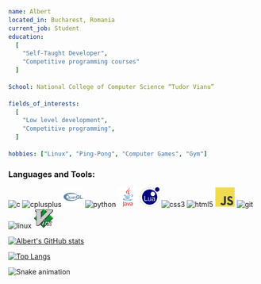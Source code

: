 ```yaml
name: Albert
located_in: Bucharest, Romania
current_job: Student
education:
  [
    "Self-Taught Developer",
    "Competitive programming courses"
  ]

School: National College of Computer Science “Tudor Vianu”

fields_of_interests:
  [
    "Low level development",
    "Competitive programming",
  ]

hobbies: ["Linux", "Ping-Pong", "Computer Games", "Gym"]

```

<h3 align="left">Languages and Tools:</h3>
<p align="left"> 
    <img src="https://devicons.github.io/devicon/devicon.git/icons/c/c-original.svg" alt="c" width="40" height="40"/> 
    <img src="https://devicons.github.io/devicon/devicon.git/icons/cplusplus/cplusplus-original.svg" alt="cplusplus" width="40" height="40"/> 
    <img src="https://github.com/devicons/devicon/blob/master/icons/opengl/opengl-original.svg" alt="vim" width="40" height="40">
    <img src="https://devicons.github.io/devicon/devicon.git/icons/python/python-original.svg" alt="python" width="40" height="40"/>
    <img src="https://github.com/devicons/devicon/blob/master/icons/java/java-original-wordmark.svg" alt="vim" width="40" height="40">
    <img src="https://github.com/devicons/devicon/blob/master/icons/lua/lua-original-wordmark.svg" alt="vim" width="40" height="40">
    <img src="https://devicons.github.io/devicon/devicon.git/icons/css3/css3-original-wordmark.svg" alt="css3" width="40" height="40"/> 
    <img src="https://devicons.github.io/devicon/devicon.git/icons/html5/html5-original-wordmark.svg" alt="html5" width="40" height="40"/>
    <img src="https://github.com/devicons/devicon/blob/master/icons/javascript/javascript-original.svg" alt="vim" width="40" height="40">
    <img src="https://www.vectorlogo.zone/logos/git-scm/git-scm-icon.svg" alt="git" width="40" height="40"/>
    <img src="https://upload.wikimedia.org/wikipedia/commons/thumb/a/a5/Archlinux-icon-crystal-64.svg/2048px-Archlinux-icon-crystal-64.svg.png" alt="linux" width="40" height="40"/> 
    <img src="https://github.com/devicons/devicon/blob/master/icons/vim/vim-original.svg" alt="vim" width="40" height="40">
</p>

[![Albert's GitHub stats](https://github-readme-stats.vercel.app/api?username=albert24gg&show_icons=true&theme=transparent)](https://github.com/anuraghazra/github-readme-stats)

[![Top Langs](https://github-readme-stats.vercel.app/api/top-langs/?username=albert24gg&layout=compact&theme=transparent)](https://github.com/anuraghazra/github-readme-stats)

![Snake animation](https://github.com/thepiyushmalhotra/thepiyushmalhotra/blob/output/github-contribution-grid-snake.svg)
